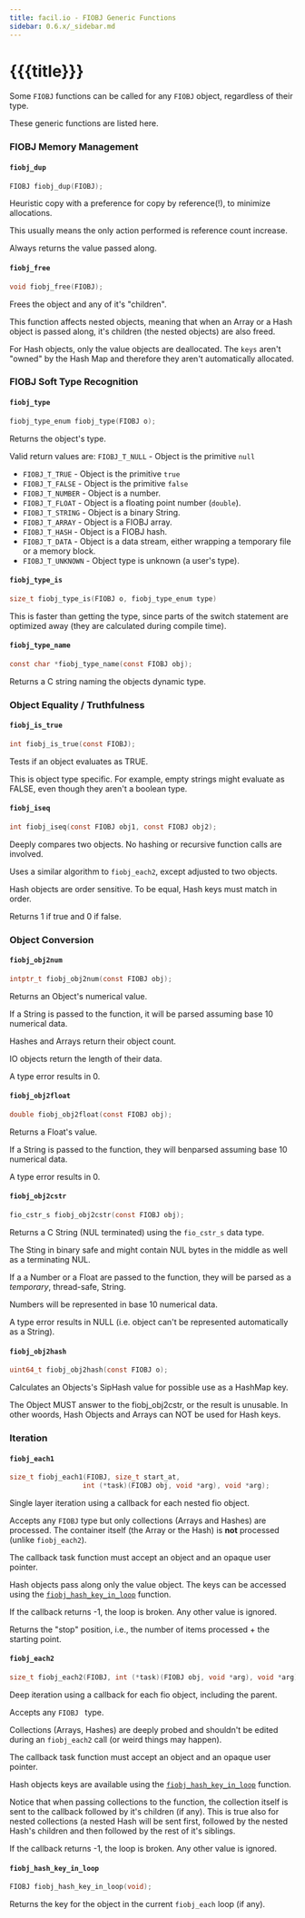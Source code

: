 ```yaml
---
title: facil.io - FIOBJ Generic Functions
sidebar: 0.6.x/_sidebar.md
---
```

# {{{title}}}

Some `FIOBJ` functions can be called for any `FIOBJ` object, regardless of their type.

These generic functions are listed here.


### FIOBJ Memory Management

#### `fiobj_dup`

```c
FIOBJ fiobj_dup(FIOBJ);
```

Heuristic copy with a preference for copy by reference(!), to minimize allocations.

This usually means the only action performed is reference count increase.

Always returns the value passed along.

#### `fiobj_free`

```c
void fiobj_free(FIOBJ);
```

Frees the object and any of it's "children".

This function affects nested objects, meaning that when an Array or a Hash object is passed along, it's children (the nested objects) are also freed.

For Hash objects, only the value objects are deallocated. The `keys` aren't "owned" by the Hash Map and therefore they aren't automatically allocated.

### FIOBJ Soft Type Recognition

#### `fiobj_type`

```c
fiobj_type_enum fiobj_type(FIOBJ o);
```

Returns the object's type.

Valid return values are:
`FIOBJ_T_NULL` - Object is the primitive `null`
* `FIOBJ_T_TRUE` - Object is the primitive `true` 
* `FIOBJ_T_FALSE` - Object is the primitive `false` 
* `FIOBJ_T_NUMBER` - Object is a number.
* `FIOBJ_T_FLOAT` - Object is a floating point number (`double`).
* `FIOBJ_T_STRING` - Object is a binary String.
* `FIOBJ_T_ARRAY` - Object is a FIOBJ array.
* `FIOBJ_T_HASH` - Object is a FIOBJ hash.
* `FIOBJ_T_DATA` - Object is a data stream, either wrapping a temporary file or a memory block.
* `FIOBJ_T_UNKNOWN` - Object type is unknown (a user's type).

#### `fiobj_type_is`

```c
size_t fiobj_type_is(FIOBJ o, fiobj_type_enum type)
```

This is faster than getting the type, since parts of the switch statement are optimized away (they are calculated during compile time).

#### `fiobj_type_name`

```c
const char *fiobj_type_name(const FIOBJ obj);
```
Returns a C string naming the objects dynamic type.

### Object Equality / Truthfulness

#### `fiobj_is_true`

```c
int fiobj_is_true(const FIOBJ);
```

Tests if an object evaluates as TRUE.

This is object type specific. For example, empty strings might evaluate as FALSE, even though they aren't a boolean type.

#### `fiobj_iseq`

```c
int fiobj_iseq(const FIOBJ obj1, const FIOBJ obj2);
```

Deeply compares two objects. No hashing or recursive function calls are
involved.

Uses a similar algorithm to `fiobj_each2`, except adjusted to two objects.

Hash objects are order sensitive. To be equal, Hash keys must match in order.

Returns 1 if true and 0 if false.

### Object Conversion

#### `fiobj_obj2num`

```c
intptr_t fiobj_obj2num(const FIOBJ obj);
```

Returns an Object's numerical value.

If a String is passed to the function, it will be parsed assuming base 10
numerical data.

Hashes and Arrays return their object count.

IO objects return the length of their data.

A type error results in 0.

#### `fiobj_obj2float`

```c
double fiobj_obj2float(const FIOBJ obj);
```

Returns a Float's value.

If a String is passed to the function, they will benparsed assuming base 10
numerical data.

A type error results in 0.

#### `fiobj_obj2cstr`

```c
fio_cstr_s fiobj_obj2cstr(const FIOBJ obj);
```

Returns a C String (NUL terminated) using the `fio_cstr_s` data type.

The Sting in binary safe and might contain NUL bytes in the middle as well as
a terminating NUL.

If a a Number or a Float are passed to the function, they
will be parsed as a *temporary*, thread-safe, String.

Numbers will be represented in base 10 numerical data.

A type error results in NULL (i.e. object can't be represented automatically as a String).

#### `fiobj_obj2hash`

```c
uint64_t fiobj_obj2hash(const FIOBJ o);
```

Calculates an Objects's SipHash value for possible use as a HashMap key.

The Object MUST answer to the fiobj_obj2cstr, or the result is unusable. In other woords, Hash Objects and Arrays can NOT be used for Hash keys.

### Iteration

#### `fiobj_each1`

```c
size_t fiobj_each1(FIOBJ, size_t start_at,
                  int (*task)(FIOBJ obj, void *arg), void *arg);

```

Single layer iteration using a callback for each nested fio object.

Accepts any `FIOBJ` type but only collections (Arrays and Hashes) are
processed. The container itself (the Array or the Hash) is **not** processed
(unlike `fiobj_each2`).

The callback task function must accept an object and an opaque user pointer.

Hash objects pass along only the value object. The keys can be accessed using the [`fiobj_hash_key_in_loop`](#fiobj_hash_key_in_loop) function.

If the callback returns -1, the loop is broken. Any other value is ignored.

Returns the "stop" position, i.e., the number of items processed + the
starting point.

#### `fiobj_each2`

```c
size_t fiobj_each2(FIOBJ, int (*task)(FIOBJ obj, void *arg), void *arg);
```

Deep iteration using a callback for each fio object, including the parent.

Accepts any `FIOBJ ` type.

Collections (Arrays, Hashes) are deeply probed and shouldn't be edited
during an `fiobj_each2` call (or weird things may happen).

The callback task function must accept an object and an opaque user pointer.

Hash objects keys are available using the [`fiobj_hash_key_in_loop`](#fiobj_hash_key_in_loop) function.

Notice that when passing collections to the function, the collection itself
is sent to the callback followed by it's children (if any). This is true also
for nested collections (a nested Hash will be sent first, followed by the
nested Hash's children and then followed by the rest of it's siblings.

If the callback returns -1, the loop is broken. Any other value is ignored.

#### `fiobj_hash_key_in_loop`

```c
FIOBJ fiobj_hash_key_in_loop(void);
```

Returns the key for the object in the current `fiobj_each` loop (if any).

